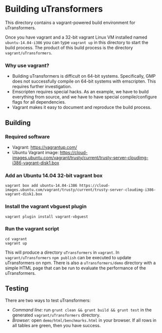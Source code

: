 Building uTransformers
======================

This directory contains a vagrant-powered build environment for uTransformers.

Once you have vagrant and a 32-bit vagrant Linux VM installed named ```ubuntu-14.04-i386``` you can type ```vagrant up``` in this directory to start the build process. The product of this build process is the directory ```vagrant/uTransformers```.

### Why use vagrant?

* Building uTransformers is difficult on 64-bit systems. Specifically, GMP does not successfully compile on 64-bit systems with emscripten. This requires further investigation.
* Emscripten requires special hacks. As an example, we have to build everything from source, and we have to have special compile/configure flags for all dependencies. 
* Vagrant makes it easy to document and reproduce the build process.

Building
--------

### Required software 

* Vagrant: https://vagrantup.com/
* Ubuntu Vagrant image: https://cloud-images.ubuntu.com/vagrant/trusty/current/trusty-server-cloudimg-i386-vagrant-disk1.box

### Add an Ubuntu 14.04 32-bit vagrant box

```shell
vagrant box add ubuntu-14.04-i386 https://cloud-images.ubuntu.com/vagrant/trusty/current/trusty-server-cloudimg-i386-vagrant-disk1.box
```

### Install the vagrant vbguest plugin

```shell
vagrant plugin install vagrant-vbguest
```

### Run the vagrant script

```
cd vagrant 
vagrant up
```

This will produce a directory ```uTransformers``` in ```vagrant```. In ```vagrant/uTransformers``` ```npm publish``` can be executed to update uTransformers on npm. There is also a ```uTransformers/demo``` directory with a simple HTML page that can be run to evaluate the performance of the uTransformers.

Testing
-------

There are two ways to test uTransformers:

* *Command line:* run ```grunt clean && grunt build && grunt test``` in the generated ```vagrant/uTransformers``` directory.
* *Browser:* open ```demo/html/benchmarks.html``` in your browser. If all rows in all tables are green, then you have success.
